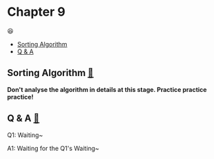# Chapter 9

:satisfied:

* [Sorting Algorithm](#1-sAl)
* [Q & A](#2-qa)

<h2 id="1-sAl">Sorting Algorithm <a href="#top">&#128205;</a></h2>

**Don't analyse the algorithm in details at this stage. Practice practice practice!**

<h2 id="2-qa">Q & A <a href="#top">&#128205;</a></h2>

Q1: Waiting~

A1: Waiting for the Q1's Waiting~